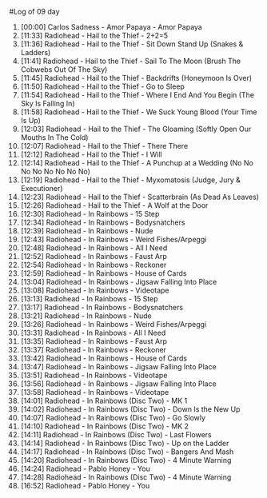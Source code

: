 #Log of 09 day

1. [00:00] Carlos Sadness - Amor Papaya - Amor Papaya
1. [11:33] Radiohead - Hail to the Thief - 2+2=5
1. [11:36] Radiohead - Hail to the Thief - Sit Down Stand Up (Snakes & Ladders)
1. [11:41] Radiohead - Hail to the Thief - Sail To The Moon (Brush The Cobwebs Out Of The Sky)
1. [11:45] Radiohead - Hail to the Thief - Backdrifts (Honeymoon Is Over)
1. [11:50] Radiohead - Hail to the Thief - Go to Sleep
1. [11:54] Radiohead - Hail to the Thief - Where I End And You Begin (The Sky Is Falling In)
1. [11:58] Radiohead - Hail to the Thief - We Suck Young Blood (Your Time Is Up)
1. [12:03] Radiohead - Hail to the Thief - The Gloaming (Softly Open Our Mouths In The Cold)
1. [12:07] Radiohead - Hail to the Thief - There There
1. [12:12] Radiohead - Hail to the Thief - I Will
1. [12:14] Radiohead - Hail to the Thief - A Punchup at a Wedding (No No No No No No No No)
1. [12:19] Radiohead - Hail to the Thief - Myxomatosis (Judge, Jury & Executioner)
1. [12:23] Radiohead - Hail to the Thief - Scatterbrain (As Dead As Leaves)
1. [12:26] Radiohead - Hail to the Thief - A Wolf at the Door
1. [12:30] Radiohead - In Rainbows - 15 Step
1. [12:34] Radiohead - In Rainbows - Bodysnatchers
1. [12:39] Radiohead - In Rainbows - Nude
1. [12:43] Radiohead - In Rainbows - Weird Fishes/Arpeggi
1. [12:48] Radiohead - In Rainbows - All I Need
1. [12:52] Radiohead - In Rainbows - Faust Arp
1. [12:54] Radiohead - In Rainbows - Reckoner
1. [12:59] Radiohead - In Rainbows - House of Cards
1. [13:04] Radiohead - In Rainbows - Jigsaw Falling Into Place
1. [13:08] Radiohead - In Rainbows - Videotape
1. [13:13] Radiohead - In Rainbows - 15 Step
1. [13:17] Radiohead - In Rainbows - Bodysnatchers
1. [13:21] Radiohead - In Rainbows - Nude
1. [13:26] Radiohead - In Rainbows - Weird Fishes/Arpeggi
1. [13:31] Radiohead - In Rainbows - All I Need
1. [13:35] Radiohead - In Rainbows - Faust Arp
1. [13:37] Radiohead - In Rainbows - Reckoner
1. [13:42] Radiohead - In Rainbows - House of Cards
1. [13:47] Radiohead - In Rainbows - Jigsaw Falling Into Place
1. [13:51] Radiohead - In Rainbows - Videotape
1. [13:56] Radiohead - In Rainbows - Jigsaw Falling Into Place
1. [13:58] Radiohead - In Rainbows - Videotape
1. [14:01] Radiohead - In Rainbows (Disc Two) - MK 1
1. [14:02] Radiohead - In Rainbows (Disc Two) - Down Is the New Up
1. [14:07] Radiohead - In Rainbows (Disc Two) - Go Slowly
1. [14:10] Radiohead - In Rainbows (Disc Two) - MK 2
1. [14:11] Radiohead - In Rainbows (Disc Two) - Last Flowers
1. [14:14] Radiohead - In Rainbows (Disc Two) - Up on the Ladder
1. [14:17] Radiohead - In Rainbows (Disc Two) - Bangers And Mash
1. [14:20] Radiohead - In Rainbows (Disc Two) - 4 Minute Warning
1. [14:24] Radiohead - Pablo Honey - You
1. [14:28] Radiohead - In Rainbows (Disc Two) - 4 Minute Warning
1. [16:52] Radiohead - Pablo Honey - You
